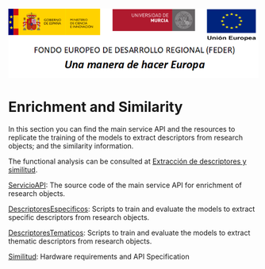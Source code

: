 ![](../../Docs/media/CabeceraDocumentosMD.png)

# Enrichment and Similarity

In this section you can find the main service API and the resources to replicate the training of the models to extract descriptors from research objects; and the similarity information.

The functional analysis can be consulted at [Extracción de descriptores y similitud](https://confluence.um.es/confluence/pages/viewpage.action?pageId=397534608).

[ServicioAPI](./ServicioAPI): The source code of the main service API for enrichment of research objects.

[DescriptoresEspecificos](./DescriptoresEspecificos): Scripts to train and evaluate the models to extract specific descriptors from research objects.

[DescriptoresTematicos](./DescriptoresTematicos): Scripts to train and evaluate the models to extract thematic descriptors from research objects.

[Similitud](./Similitud): Hardware requirements and API Specification
